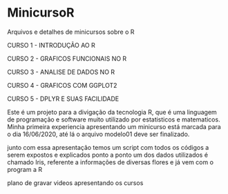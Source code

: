 # MinicursoR
Arquivos e detalhes de minicursos sobre o R

CURSO 1 - INTRODUÇÃO AO R

CURSO 2 - GRAFICOS FUNCIONAIS NO R

CURSO 3 - ANALISE DE DADOS NO R

CURSO 4 - GRAFICOS COM GGPLOT2

CURSO 5 - DPLYR E SUAS FACILIDADE



Este é um projeto para a divigação da tecnologia R, que é uma linguagem de programação e software muito utilizado por estatisticos e matematicos.
Minha primeira experiencia apresentando um minicurso está marcada para o dia 16/06/2020, até lá o arquivo modelo01 deve ser finalizado.

junto com essa apresentação temos um script com todos os códigos a serem expostos e explicados ponto a ponto
um dos dados utilizados é chamado Iris, referente a informações de diversas flores e já vem com o program a R

plano de gravar videos apresentando os cursos
